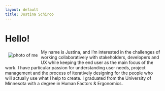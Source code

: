 ```yaml
---
layout: default
title: Justina Schiroo
---
```

# Hello! #

<img style="float: left; padding: 10px;"
 src="{{ site.url }}/assets/self.jpg"
 title="photo of me">

My name is Justina, and I’m interested in the challenges of working collaboratively with stakeholders, developers and UX while keeping the end user as the main focus of the work. I have particular passion for understanding user needs, project management and the process of iteratively designing for the people who will actually use what I help to create. I graduated from the University of Minnesota with a degree in Human Factors & Ergonomics. 

<div style="clear: left"></div>
